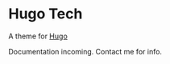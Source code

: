 Hugo Tech
=========

A theme for [Hugo](https://gohugo.io)

Documentation incoming. Contact me for info.
